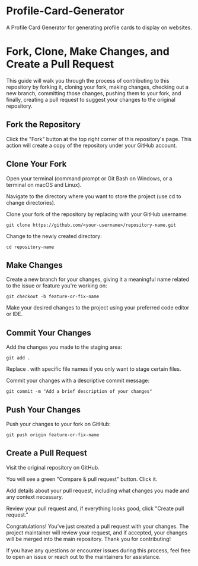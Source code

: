 # Profile-Card-Generator
A Profile Card Generator for generating profile cards to display on websites.
# Fork, Clone, Make Changes, and Create a Pull Request
This guide will walk you through the process of contributing to this repository by forking it, cloning your fork, making changes, checking out a new branch, committing those changes, pushing them to your fork, and finally, creating a pull request to suggest your changes to the original repository.

## Fork the Repository
Click the "Fork" button at the top right corner of this repository's page. This action will create a copy of the repository under your GitHub account.
## Clone Your Fork
Open your terminal (command prompt or Git Bash on Windows, or a terminal on macOS and Linux).

Navigate to the directory where you want to store the project (use cd to change directories).

Clone your fork of the repository by replacing <your-username> with your GitHub username:

```
git clone https://github.com/<your-username>/repository-name.git
```

Change to the newly created directory:

```
cd repository-name
```

## Make Changes
Create a new branch for your changes, giving it a meaningful name related to the issue or feature you're working on:

```
git checkout -b feature-or-fix-name
```

Make your desired changes to the project using your preferred code editor or IDE.

## Commit Your Changes
Add the changes you made to the staging area:

```
git add .
```

Replace . with specific file names if you only want to stage certain files.

Commit your changes with a descriptive commit message:

```
git commit -m "Add a brief description of your changes"
```

## Push Your Changes
Push your changes to your fork on GitHub:

```
git push origin feature-or-fix-name
```

## Create a Pull Request
Visit the original repository on GitHub.

You will see a green "Compare & pull request" button. Click it.

Add details about your pull request, including what changes you made and any context necessary.

Review your pull request and, if everything looks good, click "Create pull request."

Congratulations! You've just created a pull request with your changes. The project maintainer will review your request, and if accepted, your changes will be merged into the main repository. Thank you for contributing!

If you have any questions or encounter issues during this process, feel free to open an issue or reach out to the maintainers for assistance.
